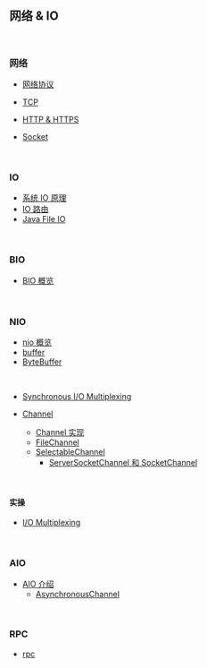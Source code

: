 ## 网络 & IO

&nbsp;

### 网络

- [网络协议](docs/io-protocol.md)

- [TCP](docs/io-tcp.md)
- [HTTP & HTTPS](docs/io-http-https.md)
- [Socket](docs/socket.md)

&nbsp;

### IO

- [系统 IO 原理](docs/system-io.md)
- [IO 路由](docs/io-route.md)
- [Java File IO](docs/io.md)

&nbsp;

### BIO

- [BIO 概览](docs/io-bio.md)

&nbsp;

### NIO

- [nio 概览](docs/io-nio.md)
- [buffer](docs/nio-buffer.md)
- [ByteBuffer](docs/nio-buffer-bytebuffer.md)

&nbsp;

- [Synchronous I/O Multiplexing](docs/nio-multiplexing.md)

- [Channel](docs/nio-channel.md)
  - [Channel 实现](docs/nio-channel-implement.md)
  - [FileChannel](docs/nio-channel-filechannel.md)
  - [SelectableChannel](docs/nio-channel-selectable-channel.md)
    - [ServerSocketChannel 和 SocketChannel](docs/nio-channel-serversocket-and-socket-channel.md)

&nbsp;

#### 实操

- [I/O Multiplexing](docs/nio-channel-selector-code.md)



&nbsp;

### AIO

- [AIO 介绍](docs/io-aio.md)
  - [AsynchronousChannel](docs/aio-asynchronous-channel.md)

&nbsp;

### RPC

- [rpc](docs/rpc.md)





